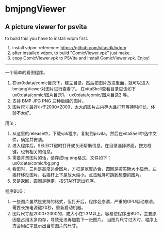 # bmjpngViewer
A picture viewer for psvita 
----------------------------------------------------------------------------------------
to build this you have to install vdpm first.
1. install vdpm.  reference:  https://github.com/vitasdk/vdpm
2. after installed vdpm, to build  "ComicViewer.vpk" just make.
3. copy ComicViewer.vpk to PSVita and install ComicViewer.vpk.
Enjoy!
----------------------------------------------------------------------------------------

一个简单的看图程序。
1. 在ux0:data/comic目录下，建立目录，然后把图片放进里面，就可以进入bmjpngViewer对图片进行查看了。
   在vitaShell查看目录应该如下 ux0:data/comic/图片目录1， ux0:data/comic/图片目录2 等。
2. 支持 BMP JPG PNG 三种后缀的图片。
3. 图片尺寸最好小于2000*2000，太大的图片占内存大且打开等待时间长，体验不太好。

用法：
1. 从这里的release中，下载vpk程序，复制到psvita，然后在vitaShell中选中文件，确定并安装。
2. 进入程序后，SELECT键时打开或关闭帮助信息。在目录选择界面，按方框键，也有相关的信息。
3. 需要背景图片的话，请存成bg.png格式，文件如下：ux0:data/comic/bg.png
4. 看图时，三角是高度适合图片，方框是宽度适合，圆圈是按实际大小显示。左摇杆移动图片，右摇杆上下是放大缩小。点击触屏可跳到想要的图片。
5. 叉是返回，圆圈是确定，按START退出程序。

程序BUG：
1. 一些图片虽然是支持的格式，但打开后，程序会崩溃，严重的GPU驱动崩溃。需要长按电源键20秒，重新启动机器。
2. 图片尺寸超2000*2000的，或大小在1.3M以上。容易使程序出BUG，主要原因是占用太多内存，导致无法再加载下一张图片。
   当图片尺寸过大时，程序上方会用红字显示出当前图片的尺寸。
